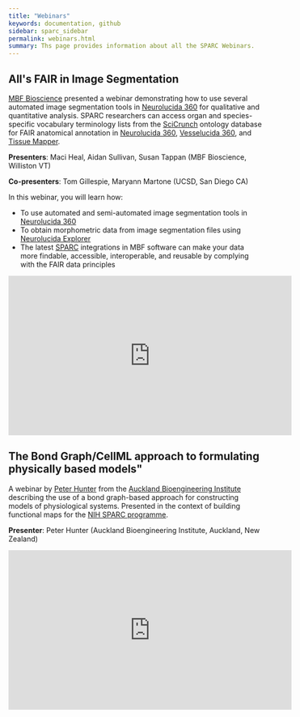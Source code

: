 ```yaml
---
title: "Webinars"
keywords: documentation, github
sidebar: sparc_sidebar
permalink: webinars.html
summary: Ths page provides information about all the SPARC Webinars.
---
```


## All's FAIR in Image Segmentation

[MBF Bioscience](https://www.mbfbioscience.com/) presented a webinar demonstrating how to use several automated image segmentation tools in [Neurolucida 360](https://www.mbfbioscience.com/neurolucida360) for qualitative and quantitative analysis. SPARC researchers can access organ and species-specific vocabulary terminology lists from the [SciCrunch](https://scicrunch.org/) ontology database for FAIR anatomical annotation in [Neurolucida 360](https://www.mbfbioscience.com/neurolucida360), [Vesselucida 360](https://www.mbfbioscience.com/vesselucida360), and [Tissue Mapper](https://www.mbfbioscience.com/tissue-mapper). 

**Presenters**: Maci Heal, Aidan Sullivan, Susan Tappan (MBF Bioscience, Williston VT)

**Co-presenters**: Tom Gillespie, Maryann Martone (UCSD, San Diego CA)

In this webinar, you will learn how:
+ To use automated and semi-automated image segmentation tools in  [Neurolucida 360](https://www.mbfbioscience.com/neurolucida360)
+ To obtain morphometric data from image segmentation files using [Neurolucida Explorer](https://www.mbfbioscience.com/neurolucida-explorer)
+ The latest [SPARC](https://commonfund.nih.gov/sparc) integrations in MBF software can make your data more findable, accessible, interoperable, and reusable by complying with the FAIR data principles

<iframe width="560" height="315" src="https://www.youtube.com/embed/7mPZ1o3gXX8" frameborder="0" allow="accelerometer; autoplay; encrypted-media; gyroscope; picture-in-picture" allowfullscreen></iframe>

## The Bond Graph/CellML approach to formulating physically based models"

A webinar by [Peter Hunter](https://unidirectory.auckland.ac.nz/profile/phun025) from the [Auckland Bioengineering Institute](https://www.auckland.ac.nz/en/abi.html) describing the use of a bond graph-based approach for constructing models of physiological systems. Presented in the context of building functional maps for the [NIH SPARC programme](https://commonfund.nih.gov/sparc).

**Presenter**: Peter Hunter (Auckland Bioengineering Institute, Auckland, New Zealand) 

<iframe width="560" height="315" src="https://www.youtube.com/embed/dUUsIcSLaew?start=16" frameborder="0" allow="accelerometer; autoplay; encrypted-media; gyroscope; picture-in-picture" allowfullscreen></iframe>

